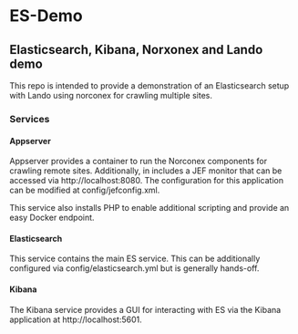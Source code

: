 # ES-Demo
## Elasticsearch, Kibana, Norxonex and Lando demo

This repo is intended to provide a demonstration of an Elasticsearch setup with Lando using norconex for crawling multiple sites.

### Services

#### Appserver

Appserver provides a container to run the Norconex components for crawling remote sites. Additionally, in includes a JEF monitor that can be accessed via http://localhost:8080. The configuration for this application can be modified at config/jefconfig.xml.

This service also installs PHP to enable additional scripting and provide an easy Docker endpoint.

#### Elasticsearch 

This service contains the main ES service. This can be additionally configured via config/elasticsearch.yml but is generally hands-off.

#### Kibana

The Kibana service provides a GUI for interacting with ES via the Kibana application at http://localhost:5601.
